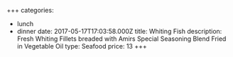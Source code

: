 +++
categories:
  - lunch
  - dinner
date: 2017-05-17T17:03:58.000Z
title: Whiting Fish
description: 
  Fresh Whiting Fillets breaded with Amirs Special Seasoning Blend Fried in Vegetable Oil
type: Seafood
price: 13
+++


